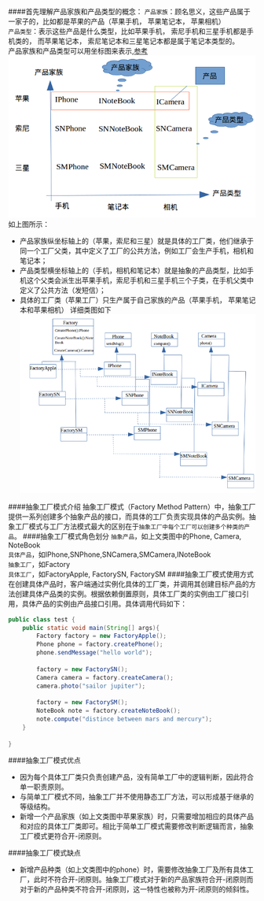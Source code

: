####首先理解产品家族和产品类型的概念：
`产品家族`：顾名思义，这些产品属于一家子的，比如都是苹果的产品（苹果手机， 苹果笔记本， 苹果相机）<br>
`产品类型`：表示这些产品是什么类型，比如苹果手机， 索尼手机和三星手机都是手机类的， 而苹果笔记本， 索尼笔记本和三星笔记本都是属于笔记本类型的。<br>
产品家族和产品类型可以用坐标图来表示,[参考](http://lavasoft.blog.51cto.com/62575/11674/)
![](https://github.com/wangrui8601/sailorio-java-study/blob/master/picture/%E4%BA%A7%E5%93%81%E5%AE%B6%E6%97%8F%E4%B8%8E%E4%BA%A7%E5%93%81%E7%B1%BB%E5%9E%8B.png)
如上图所示：
* 产品家族纵坐标轴上的（苹果，索尼和三星）就是具体的工厂类，他们继承于同一个工厂父类，其中定义了工厂的公共方法，例如工厂会生产手机，相机和笔记本；
* 产品类型横坐标轴上的（手机，相机和笔记本）就是抽象的产品类型，比如手机这个父类会派生出苹果手机，索尼手机和三星手机三个子类，在手机父类中定义了公共方法（发短信）；
* 具体的工厂类（苹果工厂）只生产属于自己家族的产品（苹果手机， 苹果笔记本和苹果相机）
详细类图如下
![](https://github.com/wangrui8601/sailorio-java-study/blob/master/picture/%E7%B1%BB%E5%9B%BE.png)

####抽象工厂模式介绍
抽象工厂模式（Factory Method Pattern）中，抽象工厂提供一系列创建多个抽象产品的接口，而具体的工厂负责实现具体的产品实例。抽象工厂模式与工厂方法模式最大的区别在于`抽象工厂中每个工厂可以创建多个种类的产品`。
####抽象工厂模式角色划分
`抽象产品`，如上文类图中的Phone, Camera, NoteBook<br>
`具体产品`，如IPhone,SNPhone,SNCamera,SMCamera,INoteBook<br>
`抽象工厂`，如Factory<br>
`具体工厂`，如FactoryApple, FactorySN, FactorySM
####抽象工厂模式使用方式
在创建具体产品时，客户端通过实例化具体的工厂类，并调用其创建目标产品的方法创建具体产品类的实例。根据依赖倒置原则，具体工厂类的实例由工厂接口引用，具体产品的实例由产品接口引用。具体调用代码如下：
```java
public class test {
	public static void main(String[] args){
		Factory factory = new FactoryApple();
		Phone phone = factory.createPhone();
		phone.sendMessage("hello world");
		
		factory = new FactorySN();
		Camera camera = factory.createCamera();
		camera.photo("sailor jupiter");
		
		factory = new FactorySM();
		NoteBook note = factory.createNoteBook();
		note.compute("distince between mars and mercury");
	}

}
```
####抽象工厂模式优点
* 因为每个具体工厂类只负责创建产品，没有简单工厂中的逻辑判断，因此符合单一职责原则。
* 与简单工厂模式不同，抽象工厂并不使用静态工厂方法，可以形成基于继承的等级结构。
* 新增一个产品家族（如上文类图中苹果家族）时，只需要增加相应的具体产品和对应的具体工厂类即可。相比于简单工厂模式需要修改判断逻辑而言，抽象工厂模式更符合开-闭原则。

####抽象工厂模式缺点
* 新增产品种类（如上文类图中的phone）时，需要修改抽象工厂及所有具体工厂，此时不符合开-闭原则。抽象工厂模式对于新的产品家族符合开-闭原则而对于新的产品种类不符合开-闭原则，这一特性也被称为开-闭原则的倾斜性。

